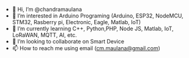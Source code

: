 - 👋 Hi, I’m @chandramaulana
- 👀 I’m interested in Arduino Programing (Arduino, ESP32, NodeMCU, STM32, Rasberry pi, Electronic, Eagle, Matlab, IoT)
- 🌱 I’m currently learning C++, Python,PHP, Node JS, Matlab, IoT, LoRaWAN, MQTT, AI, etc.
- 💞️ I’m looking to collaborate on Smart Device
- 📫 How to reach me using email (cm.maulana@gmail.com)

<!---
chandramaulana/chandramaulana is a ✨ special ✨ repository because its `README.md` (this file) appears on your GitHub profile.
You can click the Preview link to take a look at your changes.
--->
